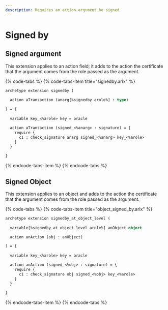 ```yaml
---
description: Requires an action argument be signed
---
```


# Signed by

## Signed argument

This extension applies to an action field; it adds to the action the certificate that the argument comes from the role passed as the argument.

{% code-tabs %}
{% code-tabs-item title="signedby.arlx" %}
```ocaml
archetype extension signedby (
  
  action aTransaction (anarg[%signedby arole%] : type)

) = {
   
  variable key_<%arole> key = oracle

  action aTransaction (signed_<%anarg> : signature) = {
    require {
      c1 : check_signature anarg signed_<%anarg> key_<%arole>
    }
  }

}
```
{% endcode-tabs-item %}
{% endcode-tabs %}

## Signed Object

This extension applies to an object and adds to the action the certificate that the argument comes from the role passed as the argument.

{% code-tabs %}
{% code-tabs-item title="object\_signed\_by.arlx" %}
```ocaml
archetype extension signedby_at_object_level (
  
  variable[%signedby_at_object_level arole%] anObject object

  action anAction (obj : anObject)

) = {
   
  variable key_<%arole> key = oracle

  action anAction (signed_<%obj> : signature) = {
    require {
      c1 : check_signature obj signed_<%obj> key_<%arole>
    }
  }

}

```
{% endcode-tabs-item %}
{% endcode-tabs %}

